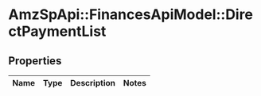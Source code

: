 # AmzSpApi::FinancesApiModel::DirectPaymentList

## Properties
Name | Type | Description | Notes
------------ | ------------- | ------------- | -------------


